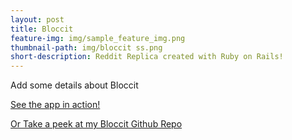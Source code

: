 ```yaml
---
layout: post
title: Bloccit
feature-img: img/sample_feature_img.png
thumbnail-path: img/bloccit ss.png
short-description: Reddit Replica created with Ruby on Rails!
---
```


Add some details about Bloccit

[See the app in action!](https://cryptic-dawn-72531.herokuapp.com/)

[Or Take a peek at my Bloccit Github Repo](https://github.com/alpeterson24/bloccit)
